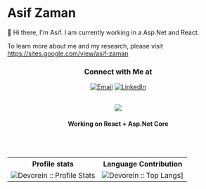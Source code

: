 # Asif Zaman
👋 Hi there, I'm Asif. I am currently working in a Asp.Net and React.

To learn more about me and my research, please visit https://sites.google.com/view/asif-zaman

<h3 align="center"> Connect with Me at </h3>
<p align="center">
<a href="mailto:eramasif16@gmail.com"><img alt="Email" src="https://img.shields.io/badge/Gmail-eramasif16@gmail.com-red?style=flat&logo=gmail"></a>
<a href="https://www.linkedin.com/in/asif-zaman-b9b881212/"><img alt="LinkedIn" src="https://img.shields.io/badge/LinkedIn-Asif Zaman-blue?style=flat&logo=linkedin"></a>
</p>

<br>
<div align="center">
<img  src="https://media4.giphy.com/media/RbDKaczqWovIugyJmW/giphy.gif?cid=ecf05e474icbn9jx7h8at2ycfg4tww2yo9weypzccguiq28n&ep=v1_gifs_search&rid=giphy.gif&ct=g?raw=true" data-hpc="true">
<h4>Working on React + Asp.Net Core</h4>
<br><br>
<p align="center">
   <table>
      <tr>
       <th>Profile stats </th>
       <th>Language Contribution</th>
     </tr>
      <tr>
       <td><img alt="Devorein :: Profile Stats" src="https://github-readme-stats.vercel.app/api?username=AsifZaman777&show_icons=true&theme=dark"> </td>
       <td><img alt="Devorein :: Top Langs]" src="https://github-readme-stats.vercel.app/api/top-langs/?username=AsifZaman777&langs_count=10&theme=tokyonight&layout=compact&hide=html"> </td>
     </tr>
   </table>
</p>
   
</div>






 
</p>
